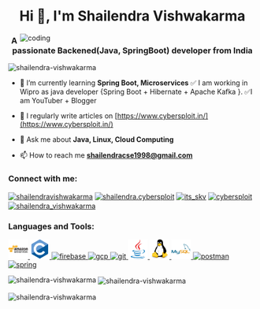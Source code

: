 <h1 align="center">Hi 👋, I'm Shailendra Vishwakarma</h1>

<img align="right" alt="coding" width="480" src="https://camo.githubusercontent.com/c1dcb74cc1c1835b1d716f5051499a2814c683c806b15f04b0eba492863703e9/68747470733a2f2f63646e2e6472696262626c652e636f6d2f75736572732f3733303730332f73637265656e73686f74732f363538313234332f6176656e746f2e676966" />
<h3 align="center">A passionate Backened(Java, SpringBoot) developer from India</h3>

<p align="left"> <img src="https://komarev.com/ghpvc/?username=shailendra-vishwakarma&label=Profile%20views&color=0e75b6&style=flat" alt="shailendra-vishwakarma" /> </p>

- 🌱 I’m currently learning **Spring Boot, Microservices**
✅ I am working in Wipro as java developer {Spring Boot + Hibernate + Apache Kafka }. 
✅I am YouTuber + Blogger

- 📝 I regularly write articles on [https://www.cybersploit.in/](https://www.cybersploit.in/)

- 💬 Ask me about **Java, Linux, Cloud Computing**

- 📫 How to reach me **shailendracse1998@gmail.com**

<h3 align="left">Connect with me:</h3>
<p align="left">
<a href="https://linkedin.com/in/shailendravishwakarma" target="blank"><img align="center" src="https://raw.githubusercontent.com/rahuldkjain/github-profile-readme-generator/master/src/images/icons/Social/linked-in-alt.svg" alt="shailendravishwakarma" height="30" width="40" /></a>
<a href="https://fb.com/shailendra.cybersploit" target="blank"><img align="center" src="https://raw.githubusercontent.com/rahuldkjain/github-profile-readme-generator/master/src/images/icons/Social/facebook.svg" alt="shailendra.cybersploit" height="30" width="40" /></a>
<a href="https://instagram.com/its_skv" target="blank"><img align="center" src="https://raw.githubusercontent.com/rahuldkjain/github-profile-readme-generator/master/src/images/icons/Social/instagram.svg" alt="its_skv" height="30" width="40" /></a>
<a href="https://www.youtube.com/c/cybersploit" target="blank"><img align="center" src="https://raw.githubusercontent.com/rahuldkjain/github-profile-readme-generator/master/src/images/icons/Social/youtube.svg" alt="cybersploit" height="30" width="40" /></a>
<a href="https://www.leetcode.com/shailendra_vishwakarma" target="blank"><img align="center" src="https://raw.githubusercontent.com/rahuldkjain/github-profile-readme-generator/master/src/images/icons/Social/leet-code.svg" alt="shailendra_vishwakarma" height="30" width="40" /></a>
</p>

<h3 align="left">Languages and Tools:</h3>
<p align="left"> <a href="https://aws.amazon.com" target="_blank" rel="noreferrer"> <img src="https://raw.githubusercontent.com/devicons/devicon/master/icons/amazonwebservices/amazonwebservices-original-wordmark.svg" alt="aws" width="40" height="40"/> </a> <a href="https://www.cprogramming.com/" target="_blank" rel="noreferrer"> <img src="https://raw.githubusercontent.com/devicons/devicon/master/icons/c/c-original.svg" alt="c" width="40" height="40"/> </a> <a href="https://firebase.google.com/" target="_blank" rel="noreferrer"> <img src="https://www.vectorlogo.zone/logos/firebase/firebase-icon.svg" alt="firebase" width="40" height="40"/> </a> <a href="https://cloud.google.com" target="_blank" rel="noreferrer"> <img src="https://www.vectorlogo.zone/logos/google_cloud/google_cloud-icon.svg" alt="gcp" width="40" height="40"/> </a> <a href="https://git-scm.com/" target="_blank" rel="noreferrer"> <img src="https://www.vectorlogo.zone/logos/git-scm/git-scm-icon.svg" alt="git" width="40" height="40"/> </a> <a href="https://www.java.com" target="_blank" rel="noreferrer"> <img src="https://raw.githubusercontent.com/devicons/devicon/master/icons/java/java-original.svg" alt="java" width="40" height="40"/> </a> <a href="https://www.linux.org/" target="_blank" rel="noreferrer"> <img src="https://raw.githubusercontent.com/devicons/devicon/master/icons/linux/linux-original.svg" alt="linux" width="40" height="40"/> </a> <a href="https://www.mysql.com/" target="_blank" rel="noreferrer"> <img src="https://raw.githubusercontent.com/devicons/devicon/master/icons/mysql/mysql-original-wordmark.svg" alt="mysql" width="40" height="40"/> </a> <a href="https://postman.com" target="_blank" rel="noreferrer"> <img src="https://www.vectorlogo.zone/logos/getpostman/getpostman-icon.svg" alt="postman" width="40" height="40"/> </a> <a href="https://spring.io/" target="_blank" rel="noreferrer"> <img src="https://www.vectorlogo.zone/logos/springio/springio-icon.svg" alt="spring" width="40" height="40"/> </a> </p>

<p><img align="left" src="https://github-readme-stats.vercel.app/api/top-langs?username=shailendra-vishwakarma&show_icons=true&locale=en&layout=compact" alt="shailendra-vishwakarma" /></p>

<p>&nbsp;<img align="center" src="https://github-readme-stats.vercel.app/api?username=shailendra-vishwakarma&show_icons=true&locale=en" alt="shailendra-vishwakarma" /></p>

<p><img align="center" src="https://github-readme-streak-stats.herokuapp.com/?user=shailendra-vishwakarma&" alt="shailendra-vishwakarma" /></p>
